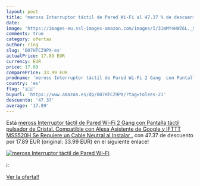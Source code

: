 ```yaml
---
layout: post
title: 'meross Interruptor táctil de Pared Wi-Fi al 47.37 % de descuento'
date: 
image: 'https://images-eu.ssl-images-amazon.com/images/I/31mMY4HWZ6L._SL200_.jpg'
comments: true
category: ofertas
author: ring
slug: 'B07HTCZ9PX-es'
actualPrice: 17.89 EUR
currency: EUR
price: 17.89
comparePrice: 33.99 EUR
prodname: 'meross Interruptor táctil de Pared Wi-Fi 2 Gang  con Pantalla táctil  pulsador de Cristal. Compatible con Alexa  Asistente de Google y IFTTT MSS520H  Se Requiere un Cable Neutral al Instalar .'
country: 'es'
flag: '🇪🇸'
buyurl: 'https://www.amazon.es/dp/B07HTCZ9PX/?tag=tolees-21'
descuento: '47.37'
average: '17.89'
---
```


Está [meross Interruptor táctil de Pared Wi-Fi 2 Gang  con Pantalla táctil  pulsador de Cristal. Compatible con Alexa  Asistente de Google y IFTTT MSS520H  Se Requiere un Cable Neutral al Instalar .](https://www.amazon.es/dp/B07HTCZ9PX/?tag=tolees-21) con 47.37 de descuento por 17.89 EUR (original: 33.99 EUR) en el siguiente enlace!

[![meross Interruptor táctil de Pared Wi-Fi](https://images-eu.ssl-images-amazon.com/images/I/31mMY4HWZ6L._SL200_.jpg)](https://www.amazon.es/dp/B07HTCZ9PX/?tag=tolees-21)

ℹ️:


[Ver la oferta!!](https://www.amazon.es/dp/B07HTCZ9PX/?tag=tolees-21)
